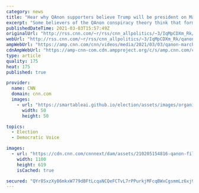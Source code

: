 ```yaml
---
category: news
title: "Hear why QAnon supporters believe Trump will be president on March 4th"
excerpt: "Some believers of the QAnon conspiracy theory think that former President Trump will become president again on March 4th. CNN's Sara Sidner explains the origin of that belief.\n    \n"
publishedDateTime: 2021-03-03T15:57:49Z
originalUrl: "http://rss.cnn.com/~r/rss/cnn_allpolitics/~3/IqMpCDXm_Rk/qanon-march-fourth-beliefs-trump-president-sidner-dnt-nr-vpx.cnn"
webUrl: "http://rss.cnn.com/~r/rss/cnn_allpolitics/~3/IqMpCDXm_Rk/qanon-march-fourth-beliefs-trump-president-sidner-dnt-nr-vpx.cnn"
ampWebUrl: "https://amp.cnn.com/cnn/videos/media/2021/03/03/qanon-march-fourth-beliefs-trump-president-sidner-dnt-nr-vpx.cnn"
cdnAmpWebUrl: "https://amp-cnn-com.cdn.ampproject.org/c/s/amp.cnn.com/cnn/videos/media/2021/03/03/qanon-march-fourth-beliefs-trump-president-sidner-dnt-nr-vpx.cnn"
type: article
quality: 175
heat: 175
published: true

provider:
  name: CNN
  domain: cnn.com
  images:
    - url: "https://smartableai.github.io/election/assets/images/organizations/cnn.com-50x50.jpg"
      width: 50
      height: 50

topics:
  - Election
  - Democratic Voice

images:
  - url: "https://cdn.cnn.com/cnnnext/dam/assets/210205154816-qanon-file-2020-super-tease.jpg"
    width: 1100
    height: 619
    isCached: true

secured: "QYr8SxzXy86mkxW779dBFtLcqaNCQeFCTvL7rPPurkjMFcqBWxCgsmmLz6xj97k8uxi25w2cdov8oGelw2FmwNhHYCMkxk3fzFXKt2es6oKNxjJzxsLs3Af3Hj6oSz/4RZp8oYK6NMbyTfABwuSgQ3ZT8Nd65OXInbp0B/5KiUXvDt4IcQMDzxZCyNqwntpi3YyhqZR/nnTGqz1yz00B/bl+Im1IVPms2q+U9CZ0ipqffjJadTwbdG3DVbCGxatBP1JUWXKEaNabx3h4AOf+ZbEDQbyJ1miGKde1f/lItWsYTx9VO7sqf2kW1DqTjQi9sY98t7b0pP4mNCMpW/VmUoozu5bbxdbHA95SoaU4ILA=;PBhe2uQ3D3Ai1ZpvTPuioA=="
---
```


